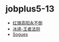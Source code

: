 # jobplus5-13
* [红旗高阳永不倒](https://github.com/hengsun)
* [冰谛-王者法则](https://github.com/zeropy)
* [Sogues](https://github.com/Sogues)


